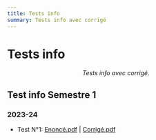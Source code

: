 ```yaml
---
title: Tests info
summary: Tests info avec corrigé 
---
```


# Tests info

<center><i>Tests info avec corrigé.</i></center>

## Test info Semestre 1
### 2023-24
+ Test N°1: [Enoncé.pdf](tests/sem1/test-1/test-1.pdf)  | [Corrigé.pdf](tests/sem1/test-1/test-1-corrige.pdf)
